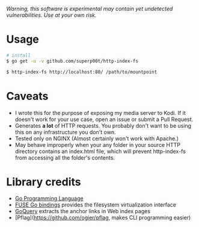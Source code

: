 *Warning, this software is experimental may contain yet undetected vulnerabilities. Use at your own risk.*

# Usage

```bash
# install
$ go get -u -v github.com/superp00t/http-index-fs

$ http-index-fs http://localhost:80/ /path/to/mountpoint
```

# Caveats

- I wrote this for the purpose of exposing my media server to Kodi. If it doesn't work for your use case, open an issue or submit a Pull Request.
- Generates **a lot** of HTTP requests. You probably don't want to be using this on any infrastructure you don't own.
- Tested only on NGINX (Almost certainly won't work with Apache.)
- May behave improperly when your any folder in your source HTTP directory contains an index.html file, which will prevent http-index-fs from accessing all the folder's contents.

# Library credits

- [Go Programming Language](https://golang.org/)
- [FUSE Go bindings](https://github.com/hanwen/go-fuse) provides the filesystem virtualization interface
- [GoQuery](https://github.com/PuerkitoBio/goquery) extracts the anchor links in Web index pages
- [Pflag](https://github.com/ogier/pflag, makes CLI programming easier)
